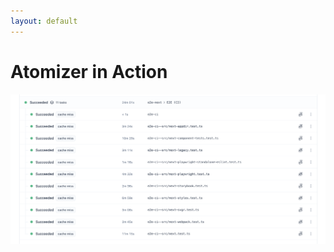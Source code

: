```yaml
---
layout: default
---
```


# Atomizer in Action

<div class="mt-8">
  <div class="w-full h-[500px] flex items-center justify-center">
    <img 
      src="../images/atomizer-example.png" 
      alt="Atomizer Example" 
      class="max-w-full max-h-full object-contain"
    />
  </div>
</div>
